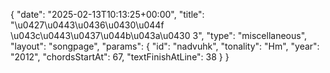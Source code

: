 {
    "date": "2025-02-13T10:13:25+00:00",
    "title": "\u0427\u0443\u0436\u0430\u044f \u043c\u0443\u0437\u044b\u043a\u0430 3",
    "type": "miscellaneous",
    "layout": "songpage",
    "params": {
        "id": "nadvuhk",
        "tonality": "Hm",
        "year": "2012",
        "chordsStartAt": 67,
        "textFinishAtLine": 38
    }
}